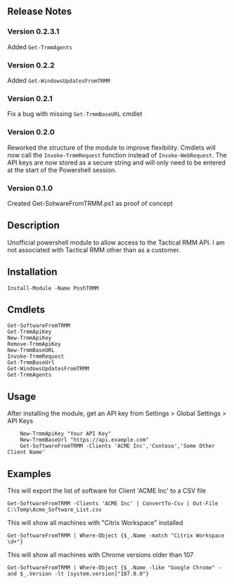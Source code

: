 ## Release Notes

### Version 0.2.3.1
Added `Get-TrmmAgents`

### Version 0.2.2
Added `Get-WindowsUpdatesFromTRMM`

### Version 0.2.1
Fix a bug with missing `Get-TrmmBaseURL` cmdlet

### Version 0.2.0
Reworked the structure of the module to improve flexibility.  Cmdlets will now call the `Invoke-TrmmRequest` function instead of `Invoke-WebRequest`.  The API keys are now stored as a secure string and will only need to be entered at the start of the Powershell session. 


### Version 0.1.0
Created Get-SotwareFromTRMM.ps1 as proof of concept


## Description
Unofficial powershell module to allow access to the Tactical RMM API.  I am not associated with Tactical RMM other than as a customer.


## Installation
`Install-Module -Name PoshTRMM`

## Cmdlets
```
Get-SoftwareFromTRMM
Get-TrmmApiKey
New-TrmmApiKey
Remove-TrmmApiKey
New-TrmmBaseURL
Invoke-TrmmRequest
Get-TrmmBaseUrl
Get-WindowsUpdatesFromTRMM
Get-TrmmAgents
```

## Usage
After installing the module, get an API key from Settings > Global Settings > API Keys

```
    New-TrmmApiKey "Your API Key"
    New-TrmmBaseUrl "https://api.example.com"
    Get-SoftwareFromTRMM -Clients 'ACME Inc','Contoso','Some Other Client Name'
```

## Examples

This will export the list of software for Client 'ACME Inc' to a CSV file
```
Get-SoftwareFromTRMM -Clients 'ACME Inc' | ConvertTo-Csv | Out-File C:\Temp\Acme_Software_List.csv
```

This will show all machines with "Citrix Workspace" installed
```
Get-SoftwareFromTRMM | Where-Object {$_.Name -match "Citrix Workspace \d+"}
```

This will show all machines with Chrome versions older than 107
```
Get-SoftwareFromTRMM | Where-Object {$_.Name -like "Google Chrome" -and $_.Version -lt [system.version]"107.0.0"}
```
